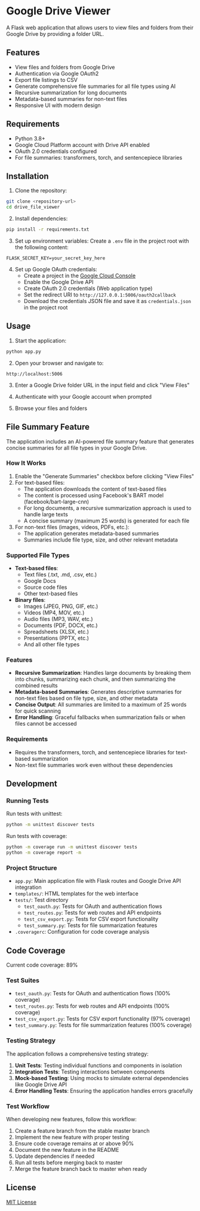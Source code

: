 # Google Drive Viewer

A Flask web application that allows users to view files and folders from their Google Drive by providing a folder URL.

## Features

- View files and folders from Google Drive
- Authentication via Google OAuth2
- Export file listings to CSV
- Generate comprehensive file summaries for all file types using AI
- Recursive summarization for long documents
- Metadata-based summaries for non-text files
- Responsive UI with modern design

## Requirements

- Python 3.8+
- Google Cloud Platform account with Drive API enabled
- OAuth 2.0 credentials configured
- For file summaries: transformers, torch, and sentencepiece libraries

## Installation

1. Clone the repository:
```bash
git clone <repository-url>
cd drive_file_viewer
```

2. Install dependencies:
```bash
pip install -r requirements.txt
```

3. Set up environment variables:
Create a `.env` file in the project root with the following content:
```
FLASK_SECRET_KEY=your_secret_key_here
```

4. Set up Google OAuth credentials:
   - Create a project in the [Google Cloud Console](https://console.cloud.google.com/)
   - Enable the Google Drive API
   - Create OAuth 2.0 credentials (Web application type)
   - Set the redirect URI to `http://127.0.0.1:5006/oauth2callback`
   - Download the credentials JSON file and save it as `credentials.json` in the project root

## Usage

1. Start the application:
```bash
python app.py
```

2. Open your browser and navigate to:
```
http://localhost:5006
```

3. Enter a Google Drive folder URL in the input field and click "View Files"

4. Authenticate with your Google account when prompted

5. Browse your files and folders

## File Summary Feature

The application includes an AI-powered file summary feature that generates concise summaries for all file types in your Google Drive.

### How It Works

1. Enable the "Generate Summaries" checkbox before clicking "View Files"
2. For text-based files:
   - The application downloads the content of text-based files
   - The content is processed using Facebook's BART model (facebook/bart-large-cnn)
   - For long documents, a recursive summarization approach is used to handle large texts
   - A concise summary (maximum 25 words) is generated for each file
3. For non-text files (images, videos, PDFs, etc.):
   - The application generates metadata-based summaries
   - Summaries include file type, size, and other relevant metadata

### Supported File Types

- **Text-based files**:
  - Text files (.txt, .md, .csv, etc.)
  - Google Docs
  - Source code files
  - Other text-based files
- **Binary files**:
  - Images (JPEG, PNG, GIF, etc.)
  - Videos (MP4, MOV, etc.)
  - Audio files (MP3, WAV, etc.)
  - Documents (PDF, DOCX, etc.)
  - Spreadsheets (XLSX, etc.)
  - Presentations (PPTX, etc.)
  - And all other file types

### Features

- **Recursive Summarization**: Handles large documents by breaking them into chunks, summarizing each chunk, and then summarizing the combined results
- **Metadata-based Summaries**: Generates descriptive summaries for non-text files based on file type, size, and other metadata
- **Concise Output**: All summaries are limited to a maximum of 25 words for quick scanning
- **Error Handling**: Graceful fallbacks when summarization fails or when files cannot be accessed

### Requirements

- Requires the transformers, torch, and sentencepiece libraries for text-based summarization
- Non-text file summaries work even without these dependencies

## Development

### Running Tests

Run tests with unittest:
```bash
python -m unittest discover tests
```

Run tests with coverage:
```bash
python -m coverage run -m unittest discover tests
python -m coverage report -m
```

### Project Structure

- `app.py`: Main application file with Flask routes and Google Drive API integration
- `templates/`: HTML templates for the web interface
- `tests/`: Test directory
  - `test_oauth.py`: Tests for OAuth and authentication flows
  - `test_routes.py`: Tests for web routes and API endpoints
  - `test_csv_export.py`: Tests for CSV export functionality
  - `test_summary.py`: Tests for file summarization features
- `.coveragerc`: Configuration for code coverage analysis

## Code Coverage

Current code coverage: 89%

### Test Suites

- `test_oauth.py`: Tests for OAuth and authentication flows (100% coverage)
- `test_routes.py`: Tests for web routes and API endpoints (100% coverage)
- `test_csv_export.py`: Tests for CSV export functionality (97% coverage)
- `test_summary.py`: Tests for file summarization features (100% coverage)

### Testing Strategy

The application follows a comprehensive testing strategy:

1. **Unit Tests**: Testing individual functions and components in isolation
2. **Integration Tests**: Testing interactions between components
3. **Mock-based Testing**: Using mocks to simulate external dependencies like Google Drive API
4. **Error Handling Tests**: Ensuring the application handles errors gracefully

### Test Workflow

When developing new features, follow this workflow:

1. Create a feature branch from the stable master branch
2. Implement the new feature with proper testing
3. Ensure code coverage remains at or above 90%
4. Document the new feature in the README
5. Update dependencies if needed
6. Run all tests before merging back to master
7. Merge the feature branch back to master when ready

## License

[MIT License](LICENSE)
